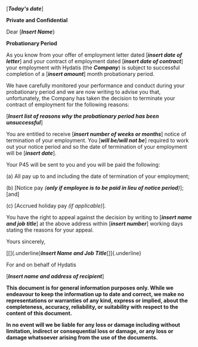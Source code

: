 \[***Today's date***\]

**Private and Confidential**

Dear \[***Insert Name***}

**Probationary Period**

As you know from your offer of employment letter dated \[***insert date of letter***\] and your contract of employment dated \[***insert date of contract***\] your employment with Hydatis (the ***Company***) is subject to successful completion of a \[***insert amount***\] month probationary period.

We have carefully monitored your performance and conduct during your probationary period and we are now writing to advise you that, unfortunately, the Company has taken the decision to terminate your contract of employment for the following reasons:

\[***Insert list of reasons why the probationary period has been unsuccessful***\]

You are entitled to receive \[***insert number of weeks or months***\] notice of termination of your employment. You \[***will be/will not be***\] required to work out your notice period and so the date of termination of your employment will be \[***insert date***\].

Your P45 will be sent to you and you will be paid the following:

(a) All pay up to and including the date of termination of your employment;

(b) \[Notice pay *(**only if employee is to be paid in lieu of notice period**)*\]; \[and\]

(c) \[Accrued holiday pay *(if applicable)*\]*.*

You have the right to appeal against the decision by writing to \[***insert name and job title***\] at the above address within \[***insert number***\] working days stating the reasons for your appeal.

Yours sincerely,

[\[]{.underline}***Insert Name and Job Title***[\]]{.underline}

For and on behalf of Hydatis

\[***Insert name and address of recipient***\]

**This document is for general information purposes only. While we endeavour to keep the information up to date and correct, we make no representations or warranties of any kind, express or implied, about the completeness, accuracy, reliability, or suitability with respect to the content of this document.**

**In no event will we be liable for any loss or damage including without limitation, indirect or consequential loss or damage, or any loss or damage whatsoever arising from the use of the documents.**
